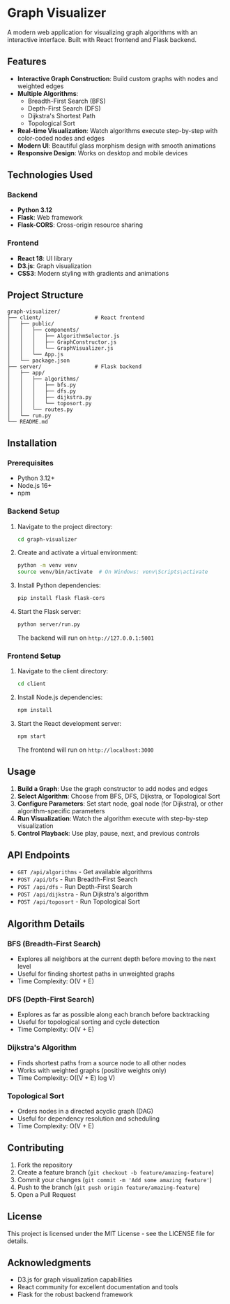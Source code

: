 # Graph Visualizer

A modern web application for visualizing graph algorithms with an interactive interface. Built with React frontend and Flask backend.

## Features

- **Interactive Graph Construction**: Build custom graphs with nodes and weighted edges
- **Multiple Algorithms**: 
  - Breadth-First Search (BFS)
  - Depth-First Search (DFS)
  - Dijkstra's Shortest Path
  - Topological Sort
- **Real-time Visualization**: Watch algorithms execute step-by-step with color-coded nodes and edges
- **Modern UI**: Beautiful glass morphism design with smooth animations
- **Responsive Design**: Works on desktop and mobile devices

## Technologies Used

### Backend
- **Python 3.12**
- **Flask**: Web framework
- **Flask-CORS**: Cross-origin resource sharing

### Frontend
- **React 18**: UI library
- **D3.js**: Graph visualization
- **CSS3**: Modern styling with gradients and animations

## Project Structure

```
graph-visualizer/
├── client/                 # React frontend
│   ├── public/
│   │   ├── components/
│   │   │   ├── AlgorithmSelector.js
│   │   │   ├── GraphConstructor.js
│   │   │   └── GraphVisualizer.js
│   │   └── App.js
│   └── package.json
├── server/                 # Flask backend
│   ├── app/
│   │   ├── algorithms/
│   │   │   ├── bfs.py
│   │   │   ├── dfs.py
│   │   │   ├── dijkstra.py
│   │   │   └── toposort.py
│   │   └── routes.py
│   └── run.py
└── README.md
```

## Installation

### Prerequisites
- Python 3.12+
- Node.js 16+
- npm

### Backend Setup

1. Navigate to the project directory:
   ```bash
   cd graph-visualizer
   ```

2. Create and activate a virtual environment:
   ```bash
   python -m venv venv
   source venv/bin/activate  # On Windows: venv\Scripts\activate
   ```

3. Install Python dependencies:
   ```bash
   pip install flask flask-cors
   ```

4. Start the Flask server:
   ```bash
   python server/run.py
   ```
   The backend will run on `http://127.0.0.1:5001`

### Frontend Setup

1. Navigate to the client directory:
   ```bash
   cd client
   ```

2. Install Node.js dependencies:
   ```bash
   npm install
   ```

3. Start the React development server:
   ```bash
   npm start
   ```
   The frontend will run on `http://localhost:3000`

## Usage

1. **Build a Graph**: Use the graph constructor to add nodes and edges
2. **Select Algorithm**: Choose from BFS, DFS, Dijkstra, or Topological Sort
3. **Configure Parameters**: Set start node, goal node (for Dijkstra), or other algorithm-specific parameters
4. **Run Visualization**: Watch the algorithm execute with step-by-step visualization
5. **Control Playback**: Use play, pause, next, and previous controls

## API Endpoints

- `GET /api/algorithms` - Get available algorithms
- `POST /api/bfs` - Run Breadth-First Search
- `POST /api/dfs` - Run Depth-First Search
- `POST /api/dijkstra` - Run Dijkstra's algorithm
- `POST /api/toposort` - Run Topological Sort

## Algorithm Details

### BFS (Breadth-First Search)
- Explores all neighbors at the current depth before moving to the next level
- Useful for finding shortest paths in unweighted graphs
- Time Complexity: O(V + E)

### DFS (Depth-First Search)
- Explores as far as possible along each branch before backtracking
- Useful for topological sorting and cycle detection
- Time Complexity: O(V + E)

### Dijkstra's Algorithm
- Finds shortest paths from a source node to all other nodes
- Works with weighted graphs (positive weights only)
- Time Complexity: O((V + E) log V)

### Topological Sort
- Orders nodes in a directed acyclic graph (DAG)
- Useful for dependency resolution and scheduling
- Time Complexity: O(V + E)

## Contributing

1. Fork the repository
2. Create a feature branch (`git checkout -b feature/amazing-feature`)
3. Commit your changes (`git commit -m 'Add some amazing feature'`)
4. Push to the branch (`git push origin feature/amazing-feature`)
5. Open a Pull Request

## License

This project is licensed under the MIT License - see the LICENSE file for details.

## Acknowledgments

- D3.js for graph visualization capabilities
- React community for excellent documentation and tools
- Flask for the robust backend framework 